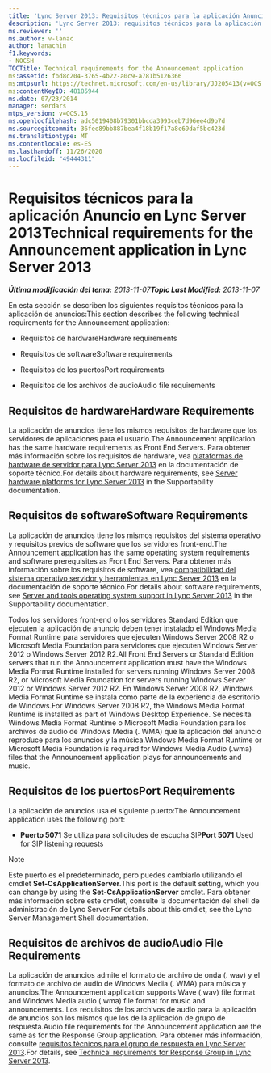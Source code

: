```yaml
---
title: 'Lync Server 2013: Requisitos técnicos para la aplicación Anuncio'
description: 'Lync Server 2013: requisitos técnicos para la aplicación de anuncios.'
ms.reviewer: ''
ms.author: v-lanac
author: lanachin
f1.keywords:
- NOCSH
TOCTitle: Technical requirements for the Announcement application
ms:assetid: fbd8c204-3765-4b22-a0c9-a781b5126366
ms:mtpsurl: https://technet.microsoft.com/en-us/library/JJ205413(v=OCS.15)
ms:contentKeyID: 48185944
ms.date: 07/23/2014
manager: serdars
mtps_version: v=OCS.15
ms.openlocfilehash: adc5019408b79301bbcda3993ceb7d96ee4d9b7d
ms.sourcegitcommit: 36fee89bb887bea4f18b19f17a8c69daf5bc423d
ms.translationtype: MT
ms.contentlocale: es-ES
ms.lasthandoff: 11/26/2020
ms.locfileid: "49444311"
---
```

# <a name="technical-requirements-for-the-announcement-application-in-lync-server-2013"></a><span data-ttu-id="f8173-103">Requisitos técnicos para la aplicación Anuncio en Lync Server 2013</span><span class="sxs-lookup"><span data-stu-id="f8173-103">Technical requirements for the Announcement application in Lync Server 2013</span></span>

<div data-xmlns="http://www.w3.org/1999/xhtml">

<div class="topic" data-xmlns="http://www.w3.org/1999/xhtml" data-msxsl="urn:schemas-microsoft-com:xslt" data-cs="https://msdn.microsoft.com/">

<div data-asp="https://msdn2.microsoft.com/asp">



</div>

<div id="mainSection">

<div id="mainBody"><span data-ttu-id="f8173-104">

<span> </span></span><span class="sxs-lookup"><span data-stu-id="f8173-104">

<span> </span></span></span>

<span data-ttu-id="f8173-105">_**Última modificación del tema:** 2013-11-07_</span><span class="sxs-lookup"><span data-stu-id="f8173-105">_**Topic Last Modified:** 2013-11-07_</span></span>

<span data-ttu-id="f8173-106">En esta sección se describen los siguientes requisitos técnicos para la aplicación de anuncios:</span><span class="sxs-lookup"><span data-stu-id="f8173-106">This section describes the following technical requirements for the Announcement application:</span></span>

  - <span data-ttu-id="f8173-107">Requisitos de hardware</span><span class="sxs-lookup"><span data-stu-id="f8173-107">Hardware requirements</span></span>

  - <span data-ttu-id="f8173-108">Requisitos de software</span><span class="sxs-lookup"><span data-stu-id="f8173-108">Software requirements</span></span>

  - <span data-ttu-id="f8173-109">Requisitos de los puertos</span><span class="sxs-lookup"><span data-stu-id="f8173-109">Port requirements</span></span>

  - <span data-ttu-id="f8173-110">Requisitos de los archivos de audio</span><span class="sxs-lookup"><span data-stu-id="f8173-110">Audio file requirements</span></span>

<div>

## <a name="hardware-requirements"></a><span data-ttu-id="f8173-111">Requisitos de hardware</span><span class="sxs-lookup"><span data-stu-id="f8173-111">Hardware Requirements</span></span>

<span data-ttu-id="f8173-112">La aplicación de anuncios tiene los mismos requisitos de hardware que los servidores de aplicaciones para el usuario.</span><span class="sxs-lookup"><span data-stu-id="f8173-112">The Announcement application has the same hardware requirements as Front End Servers.</span></span> <span data-ttu-id="f8173-113">Para obtener más información sobre los requisitos de hardware, vea [plataformas de hardware de servidor para Lync Server 2013](lync-server-2013-server-hardware-platforms.md) en la documentación de soporte técnico.</span><span class="sxs-lookup"><span data-stu-id="f8173-113">For details about hardware requirements, see [Server hardware platforms for Lync Server 2013](lync-server-2013-server-hardware-platforms.md) in the Supportability documentation.</span></span>

</div>

<div>

## <a name="software-requirements"></a><span data-ttu-id="f8173-114">Requisitos de software</span><span class="sxs-lookup"><span data-stu-id="f8173-114">Software Requirements</span></span>

<span data-ttu-id="f8173-115">La aplicación de anuncios tiene los mismos requisitos del sistema operativo y requisitos previos de software que los servidores front-end.</span><span class="sxs-lookup"><span data-stu-id="f8173-115">The Announcement application has the same operating system requirements and software prerequisites as Front End Servers.</span></span> <span data-ttu-id="f8173-116">Para obtener más información sobre los requisitos de software, vea [compatibilidad del sistema operativo servidor y herramientas en Lync Server 2013](lync-server-2013-server-and-tools-operating-system-support.md) en la documentación de soporte técnico.</span><span class="sxs-lookup"><span data-stu-id="f8173-116">For details about software requirements, see [Server and tools operating system support in Lync Server 2013](lync-server-2013-server-and-tools-operating-system-support.md) in the Supportability documentation.</span></span>

<span data-ttu-id="f8173-117">Todos los servidores front-end o los servidores Standard Edition que ejecuten la aplicación de anuncio deben tener instalado el Windows Media Format Runtime para servidores que ejecuten Windows Server 2008 R2 o Microsoft Media Foundation para servidores que ejecuten Windows Server 2012 o Windows Server 2012 R2.</span><span class="sxs-lookup"><span data-stu-id="f8173-117">All Front End Servers or Standard Edition servers that run the Announcement application must have the Windows Media Format Runtime installed for servers running Windows Server 2008 R2, or Microsoft Media Foundation for servers running Windows Server 2012 or Windows Server 2012 R2.</span></span> <span data-ttu-id="f8173-118">En Windows Server 2008 R2, Windows Media Format Runtime se instala como parte de la experiencia de escritorio de Windows.</span><span class="sxs-lookup"><span data-stu-id="f8173-118">For Windows Server 2008 R2, the Windows Media Format Runtime is installed as part of Windows Desktop Experience.</span></span> <span data-ttu-id="f8173-119">Se necesita Windows Media Format Runtime o Microsoft Media Foundation para los archivos de audio de Windows Media (. WMA) que la aplicación del anuncio reproduce para los anuncios y la música.</span><span class="sxs-lookup"><span data-stu-id="f8173-119">Windows Media Format Runtime or Microsoft Media Foundation is required for Windows Media Audio (.wma) files that the Announcement application plays for announcements and music.</span></span>

</div>

<div>

## <a name="port-requirements"></a><span data-ttu-id="f8173-120">Requisitos de los puertos</span><span class="sxs-lookup"><span data-stu-id="f8173-120">Port Requirements</span></span>

<span data-ttu-id="f8173-121">La aplicación de anuncios usa el siguiente puerto:</span><span class="sxs-lookup"><span data-stu-id="f8173-121">The Announcement application uses the following port:</span></span>

  - <span data-ttu-id="f8173-122">**Puerto 5071** Se utiliza para solicitudes de escucha SIP</span><span class="sxs-lookup"><span data-stu-id="f8173-122">**Port 5071**   Used for SIP listening requests</span></span>

<div>


> [!NOTE]  
> <span data-ttu-id="f8173-123">Este puerto es el predeterminado, pero puedes cambiarlo utilizando el cmdlet <STRONG>Set-CsApplicationServer</STRONG>.</span><span class="sxs-lookup"><span data-stu-id="f8173-123">This port is the default setting, which you can change by using the <STRONG>Set-CsApplicationServer</STRONG> cmdlet.</span></span> <span data-ttu-id="f8173-124">Para obtener más información sobre este cmdlet, consulte la documentación del shell de administración de Lync Server.</span><span class="sxs-lookup"><span data-stu-id="f8173-124">For details about this cmdlet, see the Lync Server Management Shell documentation.</span></span>



</div>

</div>

<div>

## <a name="audio-file-requirements"></a><span data-ttu-id="f8173-125">Requisitos de archivos de audio</span><span class="sxs-lookup"><span data-stu-id="f8173-125">Audio File Requirements</span></span>

<span data-ttu-id="f8173-126">La aplicación de anuncios admite el formato de archivo de onda (. wav) y el formato de archivo de audio de Windows Media (. WMA) para música y anuncios.</span><span class="sxs-lookup"><span data-stu-id="f8173-126">The Announcement application supports Wave (.wav) file format and Windows Media audio (.wma) file format for music and announcements.</span></span> <span data-ttu-id="f8173-127">Los requisitos de los archivos de audio para la aplicación de anuncios son los mismos que los de la aplicación de grupo de respuesta.</span><span class="sxs-lookup"><span data-stu-id="f8173-127">Audio file requirements for the Announcement application are the same as for the Response Group application.</span></span> <span data-ttu-id="f8173-128">Para obtener más información, consulte [requisitos técnicos para el grupo de respuesta en Lync Server 2013](lync-server-2013-technical-requirements-for-response-group.md).</span><span class="sxs-lookup"><span data-stu-id="f8173-128">For details, see [Technical requirements for Response Group in Lync Server 2013](lync-server-2013-technical-requirements-for-response-group.md).</span></span>

<span data-ttu-id="f8173-129"></div>

</div>

<span> </span>

</div>

</div>

</span><span class="sxs-lookup"><span data-stu-id="f8173-129"></div>

</div>

<span> </span>

</div>

</div>

</span></span></div>

